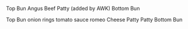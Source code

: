 Top Bun
Angus Beef Patty (added by AWK)
Bottom Bun

Top Bun
onion rings
tomato sauce
romeo
Cheese
Patty
Patty
Bottom Bun
